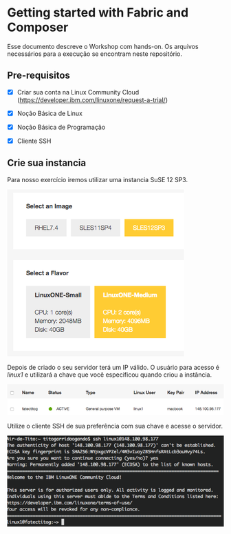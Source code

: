 # Getting started with Fabric and Composer

Esse documento descreve o Workshop com hands-on. Os arquivos necessários para a execução se encontram neste repositório.



## Pre-requisitos

- [x] Criar sua conta na Linux Community Cloud (https://developer.ibm.com/linuxone/request-a-trial/)
- [x] Noção Básica de Linux
- [x] Noção Básica de Programação
- [x] Cliente SSH



## Crie sua instancia

Para nosso exercício iremos utilizar uma instancia SuSE 12 SP3.

![](https://raw.githubusercontent.com/titogarrido/meetup-hands-on/master/img/flavor.png)

Depois de criado o seu servidor terá um IP válido. O usuário para acesso é *linux1* e utilizará a chave que você especificou quando criou a instância.

![](https://raw.githubusercontent.com/titogarrido/meetup-hands-on/master/img/server.png)



Utilize o cliente SSH de sua preferência com sua chave e acesse o servidor.

![](https://raw.githubusercontent.com/titogarrido/meetup-hands-on/master/img/ssh.png)
